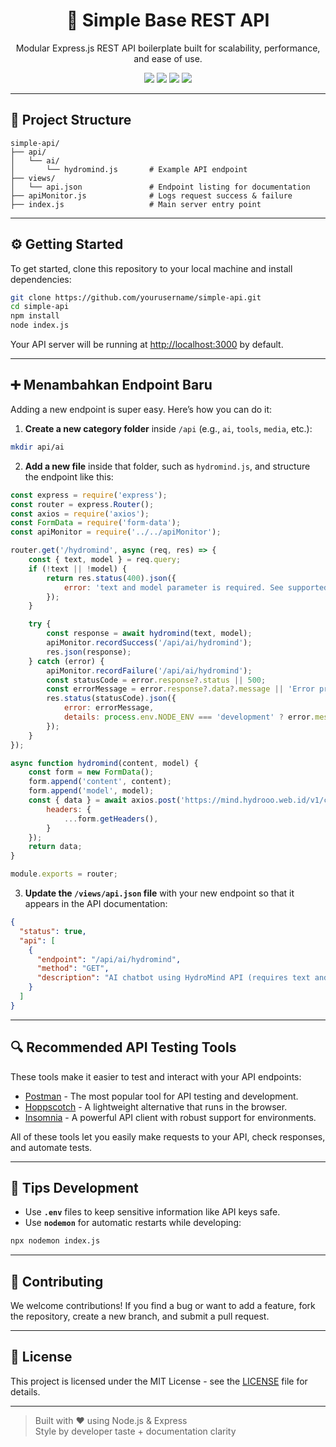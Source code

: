 
<h1 align="center">🚀 Simple Base REST API</h1>
<p align="center">
  Modular Express.js REST API boilerplate built for scalability, performance, and ease of use.
</p>

<p align="center">
  <img src="https://img.shields.io/badge/Express.js-4.x-blue.svg" />
  <img src="https://img.shields.io/badge/Node.js-18+-green.svg" />
  <img src="https://img.shields.io/badge/API-ready-yellow.svg" />
  <img src="https://img.shields.io/badge/Made%20by-HamzLegendz-red.svg" />
</p>

---

## 📂 Project Structure

```
simple-api/
├── api/
│   └── ai/
│       └── hydromind.js       # Example API endpoint
├── views/
│   └── api.json               # Endpoint listing for documentation
├── apiMonitor.js              # Logs request success & failure
├── index.js                   # Main server entry point
```

---

## ⚙️ Getting Started

To get started, clone this repository to your local machine and install dependencies:

```bash
git clone https://github.com/yourusername/simple-api.git
cd simple-api
npm install
node index.js
```

Your API server will be running at [http://localhost:3000](http://localhost:3000) by default.

---

## ➕ Menambahkan Endpoint Baru

Adding a new endpoint is super easy. Here’s how you can do it:

1. **Create a new category folder** inside `/api` (e.g., `ai`, `tools`, `media`, etc.):

```bash
mkdir api/ai
```

2. **Add a new file** inside that folder, such as `hydromind.js`, and structure the endpoint like this:

```js
const express = require('express');
const router = express.Router();
const axios = require('axios');
const FormData = require('form-data');
const apiMonitor = require('../../apiMonitor');

router.get('/hydromind', async (req, res) => {
    const { text, model } = req.query;
    if (!text || !model) {
        return res.status(400).json({
            error: 'text and model parameter is required. See supported models: https://mind.hydrooo.web.id'
        });
    }

    try {
        const response = await hydromind(text, model);
        apiMonitor.recordSuccess('/api/ai/hydromind');
        res.json(response);
    } catch (error) {
        apiMonitor.recordFailure('/api/ai/hydromind');
        const statusCode = error.response?.status || 500;
        const errorMessage = error.response?.data?.message || 'Error processing request to HydroMind.';
        res.status(statusCode).json({
            error: errorMessage,
            details: process.env.NODE_ENV === 'development' ? error.message : undefined
        });
    }
});

async function hydromind(content, model) {
    const form = new FormData();
    form.append('content', content);
    form.append('model', model);
    const { data } = await axios.post('https://mind.hydrooo.web.id/v1/chat/', form, {
        headers: {
            ...form.getHeaders(),
        }
    });
    return data;
}

module.exports = router;
```

3. **Update the `/views/api.json` file** with your new endpoint so that it appears in the API documentation:

```json
{
  "status": true,
  "api": [
    {
      "endpoint": "/api/ai/hydromind",
      "method": "GET",
      "description": "AI chatbot using HydroMind API (requires text and model query)"
    }
  ]
}
```

---

## 🔍 Recommended API Testing Tools

These tools make it easier to test and interact with your API endpoints:

- [Postman](https://www.postman.com/) - The most popular tool for API testing and development.
- [Hoppscotch](https://hoppscotch.io/) - A lightweight alternative that runs in the browser.
- [Insomnia](https://insomnia.rest/) - A powerful API client with robust support for environments.

All of these tools let you easily make requests to your API, check responses, and automate tests.

---

## 🧠 Tips Development

- Use **`.env`** files to keep sensitive information like API keys safe.
- Use **`nodemon`** for automatic restarts while developing:

```bash
npx nodemon index.js
```

---

## 🤝 Contributing

We welcome contributions! If you find a bug or want to add a feature, fork the repository, create a new branch, and submit a pull request.

---

## 📝 License

This project is licensed under the MIT License - see the [LICENSE](LICENSE) file for details.

---

> Built with ❤️ using Node.js & Express  
> Style by developer taste + documentation clarity

